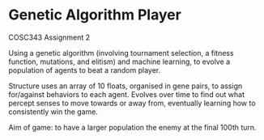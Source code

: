 # Genetic Algorithm Player

COSC343 Assignment 2

Using a genetic algorithm (involving tournament selection, a fitness function, mutations, and elitism) and machine learning, to evolve a population of agents to beat a random player.

Structure uses an array of 10 floats, organised in gene pairs, to assign for/against behaviors to each agent. 
Evolves over time to find out what percept senses to move towards or away from, eventually learning how to consistently win the game.
  
Aim of game: to have a larger population the enemy at the final 100th turn.
